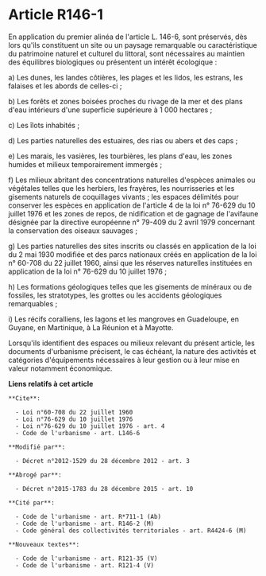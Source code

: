# Article R146-1

En application du premier alinéa de l'article L. 146-6, sont préservés, dès lors qu'ils constituent un site ou un paysage
remarquable ou caractéristique du patrimoine naturel et culturel du littoral, sont nécessaires au maintien des équilibres
biologiques ou présentent un intérêt écologique : 

a) Les dunes, les landes côtières, les plages et les lidos, les estrans, les falaises et les abords de celles-ci ; 

b) Les forêts et zones boisées proches du rivage de la mer et des plans d'eau intérieurs d'une superficie supérieure à 1 000
hectares ; 

c) Les îlots inhabités ; 

d) Les parties naturelles des estuaires, des rias ou abers et des caps ; 

e) Les marais, les vasières, les tourbières, les plans d'eau, les zones humides et milieux temporairement immergés ; 

f) Les milieux abritant des concentrations naturelles d'espèces animales ou végétales telles que les herbiers, les frayères,
les nourrisseries et les gisements naturels de coquillages vivants ; les espaces délimités pour conserver les espèces en
application de l'article 4 de la loi n° 76-629 du 10 juillet 1976 et les zones de repos, de nidification et de gagnage de
l'avifaune désignée par la directive européenne n° 79-409 du 2 avril 1979 concernant la conservation des oiseaux sauvages ; 

g) Les parties naturelles des sites inscrits ou classés en application de la loi du 2 mai 1930 modifiée et des parcs
nationaux créés en application de la loi n° 60-708 du 22 juillet 1960, ainsi que les réserves naturelles instituées en
application de la loi n° 76-629 du 10 juillet 1976 ; 

h) Les formations géologiques telles que les gisements de minéraux ou de fossiles, les stratotypes, les grottes ou les
accidents géologiques remarquables ; 

i) Les récifs coralliens, les lagons et les mangroves en Guadeloupe, en Guyane, en Martinique, à La Réunion et à Mayotte. 

Lorsqu'ils identifient des espaces ou milieux relevant du présent article, les documents d'urbanisme précisent, le cas
échéant, la nature des activités et catégories d'équipements nécessaires à leur gestion ou à leur mise en valeur notamment
économique.

**Liens relatifs à cet article**

	**Cite**:

	  - Loi n°60-708 du 22 juillet 1960
	  - Loi n°76-629 du 10 juillet 1976
	  - Loi n°76-629 du 10 juillet 1976 - art. 4
	  - Code de l'urbanisme - art. L146-6

	**Modifié par**:

	  - Décret n°2012-1529 du 28 décembre 2012 - art. 3

	**Abrogé par**:

	  - Décret n°2015-1783 du 28 décembre 2015 - art. 10

	**Cité par**:

	  - Code de l'urbanisme - art. R*711-1 (Ab)
	  - Code de l'urbanisme - art. R146-2 (M)
	  - Code général des collectivités territoriales - art. R4424-6 (M)

	**Nouveaux textes**:

	  - Code de l'urbanisme - art. R121-35 (V)
	  - Code de l'urbanisme - art. R121-4 (V)
